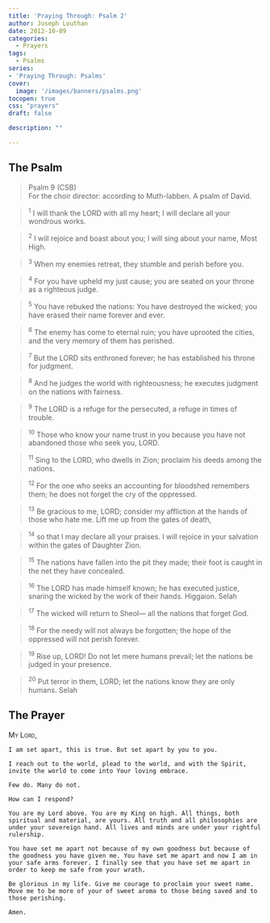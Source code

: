 ```yaml
---
title: 'Praying Through: Psalm 2'
author: Joseph Louthan
date: 2012-10-09
categories:
  - Prayers
tags:
  - Psalms
series:
- 'Praying Through: Psalms'
cover:
  image: '/images/banners/psalms.png'
tocopen: true
css: "prayers"
draft: false

description: ""

---
```

## The Psalm

>Psalm 9 (CSB)  
><sup></sup> For the choir director: according to Muth-labben. A psalm of David. 

><sup>1</sup> I will thank the LORD with all my heart; I will declare all your wondrous works. 

><sup>2</sup> I will rejoice and boast about you; I will sing about your name, Most High. 

><sup>3</sup> When my enemies retreat, they stumble and perish before you. 

><sup>4</sup> For you have upheld my just cause; you are seated on your throne as a righteous judge. 

><sup>5</sup> You have rebuked the nations: You have destroyed the wicked; you have erased their name forever and ever. 

><sup>6</sup> The enemy has come to eternal ruin; you have uprooted the cities, and the very memory of them has perished. 

><sup>7</sup> But the LORD sits enthroned forever; he has established his throne for judgment. 

><sup>8</sup> And he judges the world with righteousness; he executes judgment on the nations with fairness. 

><sup>9</sup> The LORD is a refuge for the persecuted, a refuge in times of trouble. 

><sup>10</sup> Those who know your name trust in you because you have not abandoned those who seek you, LORD. 

><sup>11</sup> Sing to the LORD, who dwells in Zion; proclaim his deeds among the nations. 

><sup>12</sup> For the one who seeks an accounting for bloodshed remembers them; he does not forget the cry of the oppressed. 

><sup>13</sup> Be gracious to me, LORD; consider my affliction at the hands of those who hate me. Lift me up from the gates of death, 

><sup>14</sup> so that I may declare all your praises. I will rejoice in your salvation within the gates of Daughter Zion. 

><sup>15</sup> The nations have fallen into the pit they made; their foot is caught in the net they have concealed. 

><sup>16</sup> The LORD has made himself known; he has executed justice, snaring the wicked by the work of their hands. Higgaion. Selah 

><sup>17</sup> The wicked will return to Sheol— all the nations that forget God. 

><sup>18</sup> For the needy will not always be forgotten; the hope of the oppressed will not perish forever. 

><sup>19</sup> Rise up, LORD! Do not let mere humans prevail; let the nations be judged in your presence. 

><sup>20</sup> Put terror in them, LORD; let the nations know they are only humans. Selah

## The Prayer

<div style="font-variant: small-caps;">
  My Lord,
</div>

```text
I am set apart, this is true. But set apart by you to you.

I reach out to the world, plead to the world, and with the Spirit, invite the world to come into Your loving embrace.

Few do. Many do not.

How can I respond?

You are my Lord above. You are my King on high. All things, both spiritual and material, are yours. All truth and all philosophies are under your sovereign hand. All lives and minds are under your rightful rulership.

You have set me apart not because of my own goodness but because of the goodness you have given me. You have set me apart and now I am in your safe arms forever. I finally see that you have set me apart in order to keep me safe from your wrath.

Be glorious in my life. Give me courage to proclaim your sweet name. Move me to be more of your of sweet aroma to those being saved and to those perishing.

Amen.
```

